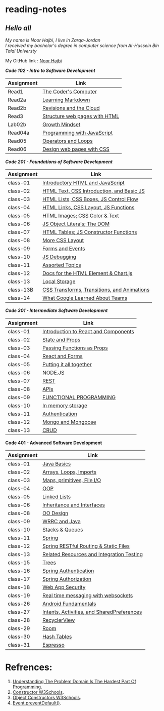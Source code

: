 # reading-notes


## *Hello all*

*My name is Noor Hajbi, I live in Zarqa-Jordan*  
*I received my bachelor's degree in computer science from Al-Hussein Bin Talal Universty*  

My GitHub link : [Noor Hajbi](https://github.com/NoorHajbi)

***Code 102 - Intro to Software Development***

| Assignment |             Link                             |
| -----------|----------------------------------------------|
|  Read1     | [The Coder's Computer](102/read1.md)         |
|  Read2a    | [Learning Markdown](102/read02a.md)          |
|  Read2b    | [Revisions and the Cloud](102/read02b.md)    |
|  Read3     | [Structure web pages with HTML](102/read3.md)|
|  Lab02b    | [Growth Mindset](102/lab02b.md)              |
|  Read04a   | [Programming with JavaScript](102/read04a.md)|
|  Read05    | [Operators and Loops](102/read05.md)         |
|  Read06    | [Design web pages with CSS](102/read06.md)   |  
  
***Code 201 - Foundations of Software Development***  

| Assignment |             Link                                              |
| -----------|---------------------------------------------------------------|
|  class-01  |[Introductory HTML and JavaScript](201/class-01.md)            |
|  class-02  |[HTML Text, CSS Introduction, and Basic JS](201/class-02.md)   |
|  class-03  |[HTML Lists, CSS Boxes, JS Control Flow](201/class-03.md)      |
|  class-04  |[HTML Links, CSS Layout, JS Functions](201/class-04.md)        |
|  class-05  |[HTML Images; CSS Color & Text](201/class-05.md)               |
|  class-06  |[JS Object Literals; The DOM](201/class-06.md)                 |
|  class-07  |[HTML Tables; JS Constructor Functions](201/class-07.md)       |
|  class-08  |[           More CSS Layout   ](201/class-08.md)               |
|  class-09  |[           Forms and Events  ](201/class-09.md)               |
|  class-10  |[           JS Debugging      ](201/class-10.md)               |
|  class-11  |[           Assorted Topics   ](201/class-11.md)               |
|  class-12  |[Docs for the HTML Element & Chart.js](201/class-12.md)        |
|  class-13  |[        Local Storage        ](201/class-13.md)               |
| class-13B  |[CSS Transforms, Transitions, and Animations](201/class-13b.md)|
|  class-14  |[What Google Learned About Teams](201/class-14.md)             |

   
***Code 301 - Intermediate Software Development***   
 

| Assignment |             Link                                          |
| -----------|-----------------------------------------------------------|
|  class-01  |[Introduction to React and Components](301/class01.md)     |
|  class-02  |[State and Props](301/class02.md)                          |
|  class-03  |[Passing Functions as Props](301/class03.md)               |
|  class-04  |[React and Forms](301/class04.md)                          |
|  class-05  |[Putting it all together](301/class05.md)                  |
|  class-06  |[NODE.JS](301/class06.md)                                  |
|  class-07  |[REST](301/class07.md)                                     |
|  class-08  |[APIs](301/class08.md)                                     |
|  class-09  |[FUNCTIONAL PROGRAMMING](301/class09.md)                   |
|  class-10  |[In memory storage](301/class10.md)                        |
|  class-11  |[Authentication](301/class11.md)                           |
|  class-12  |[Mongo and Mongoose](301/class12.md)                       |   
|  class-13  |[CRUD](301/class13.md)                                     |   

**Code 401 - Advanced Software Development**  
   
| Assignment |             Link                                          |
| -----------|-----------------------------------------------------------|
|  class-01  | [Java Basics](401/class01.md)                             |  
|  class-02  | [Arrays, Loops, Imports](401/class02.md)                  | 
|  class-03  | [Maps, primitives, File I/O](401/class03.md)              |   
|  class-04  | [OOP](401/class04.md)                                     |   
|  class-05  | [Linked Lists](401/class05.md)                            |   
|  class-06  | [Inheritance and Interfaces](401/class06.md)              |  
|  class-08  | [OO Design](401/class08.md)              | 
|  class-09  | [WRRC and Java](401/class09.md)              | 
|  class-10  | [Stacks & Queues](401/class10.md)              | 
|  class-11  | [Spring](401/class11.md)              | 
|  class-12  | [Spring RESTful Routing & Static Files](401/class12.md)| 
|  class-13  | [Related Resources and Integration Testing](401/class13.md)| 
|  class-15  | [Trees](401/class15.md)|
|  class-16  | [Spring Authentication](401/class16.md)|
|  class-17  | [Spring Authorization](401/class17.md)|
|  class-18  | [Web App Security](401/class18.md)|
|  class-19  | [Real time messaging with websockets](401/class19.md)|
|  class-26 | [Android Fundamentals](401/class26.md)|
|  class-27 | [Intents, Activities, and SharedPreferences](401/class27.md)|
|  class-28 | [RecyclerView](401/class28.md)|
|  class-29 | [Room](401/class29.md)|
|  class-30 | [Hash Tables](401/class30.md)|
|  class-31 | [Espresso](401/class31.md)|

# Refrences:
1. [Understanding The Problem Domain Is The Hardest Part Of Programming](https://simpleprogrammer.com/understanding-the-problem-domain-is-the-hardest-part-of-programming).
2. [Constructor W3Schools](https://www.w3schools.com/jsref/jsref_constructor_class.asp).
3. [Object Constructors W3Schools](https://www.w3schools.com/js/js_object_constructors.asp).
4. [Event.preventDefault()](https://developer.mozilla.org/en-US/docs/Web/API/Event/preventDefault).
